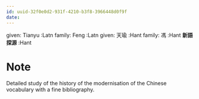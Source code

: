 ```yaml
---
id: uuid-32f0e0d2-931f-4210-b3f8-3966448d0f9f
date: 
---
```


given: Tianyu :Latn
family: Feng :Latn
given: 天瑜 :Hant
family: 馮 :Hant
**新語探源** :Hant
# Note
Detailed study of the history of the modernisation of the Chinese vocabulary with a fine bibliography.